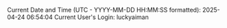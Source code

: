 Current Date and Time (UTC - YYYY-MM-DD HH:MM:SS formatted): 2025-04-24 06:54:04
Current User's Login: luckyaiman
